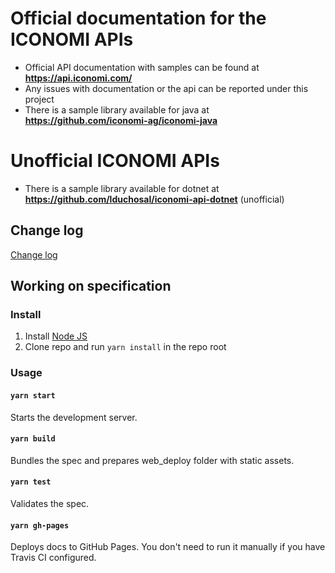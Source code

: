 # Official documentation for the ICONOMI APIs
* Official API documentation with samples can be found at **https://api.iconomi.com/**
* Any issues with documentation or the api can be reported under this project
* There is a sample library available for java at **https://github.com/iconomi-ag/iconomi-java**

# Unofficial ICONOMI APIs
* There is a sample library available for dotnet at **https://github.com/lduchosal/iconomi-api-dotnet** (unofficial)

## Change log

 [Change log](CHANGELOG.md) 
 
## Working on specification
### Install

1. Install [Node JS](https://nodejs.org/)
2. Clone repo and run `yarn install` in the repo root

### Usage

#### `yarn start`
Starts the development server.
 #### `yarn build`
Bundles the spec and prepares web_deploy folder with static assets.
 #### `yarn test`
Validates the spec.
 #### `yarn gh-pages`
Deploys docs to GitHub Pages. You don't need to run it manually if you have Travis CI configured.
